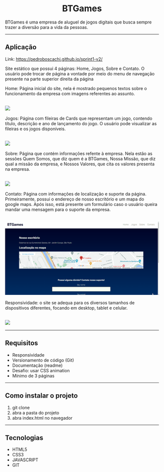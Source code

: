 <h1 style="text-align:center">BTGames</h1>

<p>BTGames é uma empresa de aluguel de jogos digitais que busca sempre trazer a diversão para a vida da pessoas.</p>

<hr>

<h2>Aplicação</h2>

Link: https://pedroboscachi.github.io/sprint1-v2/

<p>Site estático que possui 4 páginas: Home, Jogos, Sobre e Contato. O usuário pode trocar de página a vontade por meio do menu de navegação presente na parte superior direita da página</p>

<p>Home: Página inicial do site, nela é mostrado pequenos textos sobre o funcionamento da empresa com imagens referentes ao assunto.</p>

</br>

<img src="images/home.gif">

</br>

<p>Jogos: Página com fileiras de Cards que representam um jogo, contendo título, descrição e ano de lançamento do jogo. O usuário pode visualizar as fileiras e os jogos disponíveis.</p>

</br>

<img src="images/jogos.gif">

</br>

<p>Sobre: Página que contém informações refente à empresa. Nela estão as sessões Quem Somos, que diz quem é a BTGames, Nossa Missão, que diz qual a missão da empresa, e Nossos Valores, que cita os valores presenta na empresa.</p>

</br>

<img src="images/sobre.gif">

</br>

<p>Contato: Página com informações de localização e suporte da página. Primeiramente, possui o endereço de nosso escritório e um mapa do google maps. Após isso, está presente um formulário caso o usuário queira mandar uma mensagem para o suporte da empresa.</p>

</br>

<img src="images/contato.gif">

</br>

<p>Responsividade: o site se adequa para os diversos tamanhos de dispositivos diferentes, focando em desktop, tablet e celular.</p>

</br>

<img src="images/responsividade.gif">

</br>

<hr>

<h2>Requisitos</h2>

<ul>
    <li>Responsividade</li>
    <li>Versionamento de código (Git)</li>
    <li>Documentação (readme)</li>
    <li>Desafio: usar CSS animation</li>
    <li>Mínimo de 3 páginas</li>
</ul>

<hr>

<h2>Como instalar o projeto</h2>
<ol>
    <li>git clone</li>
    <li>abra a pasta do projeto</li>
    <li>abra index.html no navegador</li>
</ol>

<hr>

<h2>Tecnologias</h2>
<ul>
    <li>HTML5</li>
    <li>CSS3</li>
    <li>JAVASCRIPT</li>
    <li>GIT</li>
<qul>